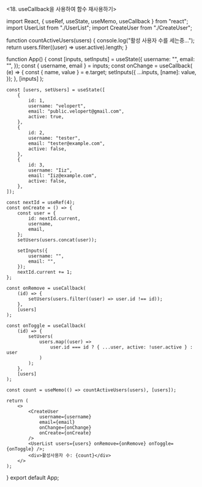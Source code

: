 <18. useCallback을 사용하여 함수 재사용하기>

import React, { useRef, useState, useMemo, useCallback } from "react";
import UserList from "./UserList";
import CreateUser from "./CreateUser";

function countActiveUsers(users) {
console.log("활성 사용자 수를 세는중...");
return users.filter((user) => user.active).length;
}

function App() {
const [inputs, setInputs] = useState({
username: "",
email: "",
});
const { username, email } = inputs;
const onChange = useCallback(
(e) => {
const { name, value } = e.target;
setInputs({
...inputs,
[name]: value,
});
},
[inputs]
);

    const [users, setUsers] = useState([
        {
            id: 1,
            username: "velopert",
            email: "public.velopert@gmail.com",
            active: true,
        },
        {
            id: 2,
            username: "tester",
            email: "tester@example.com",
            active: false,
        },
        {
            id: 3,
            username: "Iiz",
            email: "Iiz@example.com",
            active: false,
        },
    ]);

    const nextId = useRef(4);
    const onCreate = () => {
        const user = {
            id: nextId.current,
            username,
            email,
        };
        setUsers(users.concat(user));

        setInputs({
            username: "",
            email: "",
        });
        nextId.current += 1;
    };

    const onRemove = useCallback(
        (id) => {
            setUsers(users.filter((user) => user.id !== id));
        },
        [users]
    );

    const onToggle = useCallback(
        (id) => {
            setUsers(
                users.map((user) =>
                    user.id === id ? { ...user, active: !user.active } : user
                )
            );
        },
        [users]
    );

    const count = useMemo(() => countActiveUsers(users), [users]);

    return (
        <>
            <CreateUser
                username={username}
                email={email}
                onChange={onChange}
                onCreate={onCreate}
            />
            <UserList users={users} onRemove={onRemove} onToggle={onToggle} />;
            <div>활성사용자 수: {count}</div>
        </>
    );

}
export default App;

